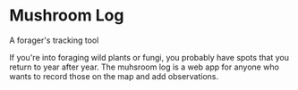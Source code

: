 # Mushroom Log
A forager's tracking tool

If you're into foraging wild plants or fungi, you probably have spots that you return to year after year. The muhsroom log is a web app for anyone who wants to record those on the map and add observations.


